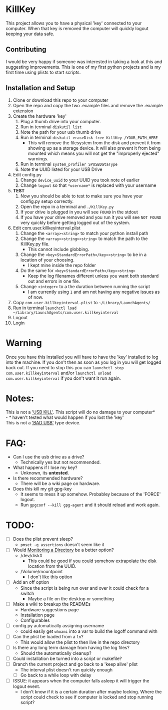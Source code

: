 # KillKey
This project allows you to have a physical 'key' connected to your computer. When that key is removed the computer will quickly logout keeping your data safe.

## Contributing
I would be very happy if someone was interested in taking a look at this and suggesting improvements. This is one of my first python projects and is my first time using plists to start scripts.

## Installation and Setup
1. Clone or download this repo to your computer
2. Open the repo and copy the two .example files and remove the .example extension
3. Create the hardware 'key'  
    1. Plug a thumb drive into your computer.
    2. Run in terminal `diskutil list`
    3. Note the path for your usb thumb drive
    4. Run in terminal `diskutil eraseDisk free KillKey /YOUR_PATH_HERE`
        - This will remove the filesystem from the disk and prevent it from showing up as a storage device. It will also prevent it from being mounted which means you will not get the "improperly ejected" warnings.
    5. Run in terminal `system_profiler SPUSBDataType`
    6. Note the UUID listed for your USB Drive
4. Edit config.py
    1. Change `device_uuid` to your UUID you took note of earlier
    2. Change `logout` so that `*username*` is replaced with your username
5. **TEST**  
    1. Now you should be able to test to make sure you have your config.py setup correctly.
    2. Open the repo in a terminal and `./KillKey.py`
    3. If your drive is plugged in you will see `FOUND` in the stdout
    4. If you have your drive removed and you run it you will see `NOT FOUND` very quickly before getting logged out of the system.
5. Edit com.user.killkeyinterval.plist
    1. Change the `<array><string>` to match your python install path
    2. Change the `<array><string><string>` to match the path to the KillKey.py file.
        - This cannot include globbing. 
    3. Change the `<key>StandardErrorPath</key><string>` to be in a location of your choosing.
        - I kept mine inside the repo folder
    4. Do the same for `<key>StandardErrorPath</key><string>`
        - Keep the log filenames different unless you want both standard out and errors in one file.
    5. Change `<integer>` to a the duration between running the script
        - I am currently using `1` and am not having any negative issues as of now.
6. Copy `com.user.killkeyinterval.plist` to `~/Library/LaunchAgents/`
7. Run in terminal `launchctl load ~/Library/LaunchAgents/com.user.killkeyinterval`
8. Logout
9. Login

# Warning
Once you have this installed you will have to have the 'key' installed to log into the machine. If you don't then as soon as you log in you will get logged back out. If you need to stop this you can `launchctl stop com.user.killkeyinterval` and/or `launchctl unload com.user.killkeyinterval` if you don't want it run again.

# Notes:
This is not a ['USB KILL'](https://usbkill.com/). This script will do no damage to your computer*  
    - * haven't tested what would happen if you lost the 'key'  
This is not a ['BAD USB'](https://maltronics.com/collections/malduinos) type device.

# FAQ:
- Can I use the usb drive as a drive?
    - Technically yes but not recommended.
- What happens if I lose my key?
    - Unknown, its **untested**.
- Is there recommended hardware?
    - There will be a wiki page on hardware.
- Does this kill my git gpg-key
    - It seems to mess it up somehow. Probabley because of the 'FORCE' logout.
    - Run `gpgconf --kill gpg-agent` and it should reload and work again.

# TODO:
- [ ] Does the plist prevent sleep?  
    - `pmset -g assertions` doesn't seem like it  
- [ ] Would [Monitoring a Directory](https://developer.apple.com/library/archive/documentation/MacOSX/Conceptual/BPSystemStartup/Chapters/CreatingLaunchdJobs.html#//apple_ref/doc/uid/10000172i-SW7-BCIEDDBJ) be a better option?  
    - /dev/disk#
        - This could be good if you could somehow extrapolate the disk location from the UUID.  
    - /Volume/mountpoint
        - I don't like this option  
- [ ] Add an off option  
    - Since the script is being run over and over it could check for a switch  
        - Maybe a file on the desktop or something  
- [ ] Make a wiki to breakup the READMEs
    - Hardware suggestions page
    - Installation page
    - Configurables
- [ ] config.py automatically assigning username
    - could easily get `whoami` into a var to build the logoff command with
- [ ] Can the plist be loaded from a `ln`?
    - This would allow the plist to then live in the repo directory
- [ ] Is there any long term damage from having the log files?
    - Should the automatically cleanup?
- [ ] Could installation be turned into a script or makefile?
- [ ] Branch the current project and go back to a 'keep alive' plist
    - The interval plist doesn't run quickly enough
    - [ ] Go back to a while loop with delay
- [ ] ISSUE: it appears when the computer falls asleep it will trigger the logout event.
    - I don't know if it is a certain duration after maybe locking. Where the script could check to see if computer is locked and stop running script?